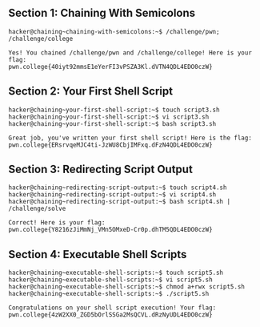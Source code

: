## Section 1: Chaining With Semicolons
`hacker@chaining~chaining-with-semicolons:~$ /challenge/pwn; /challenge/college`
```
Yes! You chained /challenge/pwn and /challenge/college! Here is your flag:
pwn.college{40iyt92mmsE1eYerFI3vPSZA3Kl.dVTN4QDL4EDO0czW}
```
## Section 2: Your First Shell Script
`hacker@chaining~your-first-shell-script:~$ touch script3.sh`
`hacker@chaining~your-first-shell-script:~$ vi script3.sh`
`hacker@chaining~your-first-shell-script:~$ bash script3.sh`
```
Great job, you've written your first shell script! Here is the flag:
pwn.college{ERsrvqeMJC4ti-JzWU8CbjIMFxq.dFzN4QDL4EDO0czW}
```
## Section 3: Redirecting Script Output
`hacker@chaining~redirecting-script-output:~$ touch script4.sh`
`hacker@chaining~redirecting-script-output:~$ vi script4.sh`
`hacker@chaining~redirecting-script-output:~$ bash script4.sh | /challenge/solve`
```
Correct! Here is your flag:
pwn.college{Y8216zJiMmNj_VMn5OMxeD-Cr0p.dhTM5QDL4EDO0czW}
```
## Section 4: Executable Shell Scripts
`hacker@chaining~executable-shell-scripts:~$ touch script5.sh`
`hacker@chaining~executable-shell-scripts:~$ vi script5.sh`
`hacker@chaining~executable-shell-scripts:~$ chmod a+rwx script5.sh`
`hacker@chaining~executable-shell-scripts:~$ ./script5.sh`
```
Congratulations on your shell script execution! Your flag:
pwn.college{4zW2XX0_ZGD5bOrlSSGa2MsQCVL.dRzNyUDL4EDO0czW}
```
